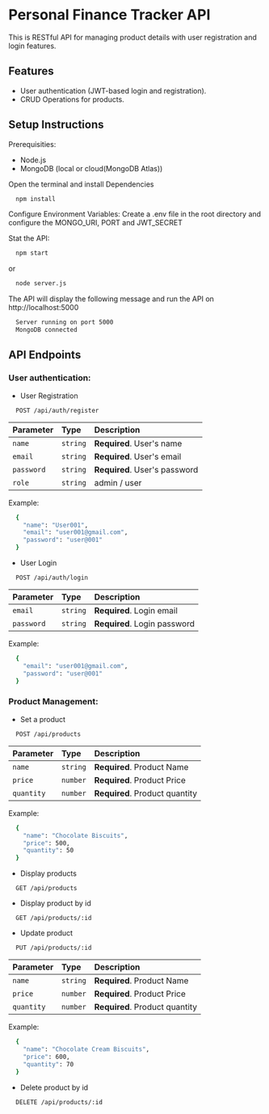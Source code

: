 
# Personal Finance Tracker API

This is RESTful API for managing product details with user registration and login features.



## Features

- User authentication (JWT-based login and registration).
- CRUD Operations for products.




## Setup Instructions

Prerequisities:
- Node.js
- MongoDB (local or cloud(MongoDB Atlas))

Open the terminal and install Dependencies

```bash
  npm install
```

Configure Environment Variables:
Create a .env file in the root directory and configure the MONGO_URI, PORT and JWT_SECRET

Stat the API:

```bash
  npm start
```
or

```bash
  node server.js
```

The API will display the following message and run the API on http://localhost:5000

```bash
  Server running on port 5000
  MongoDB connected

```






## API Endpoints

### User authentication:

- User Registration

```http
  POST /api/auth/register
```
| Parameter | Type     | Description                |
| :-------- | :------- | :------------------------- |
| `name` | `string` | **Required**. User's name |
| `email` | `string` | **Required**. User's email |
| `password` | `string` | **Required**. User's password |
| `role` | `string` | admin / user |

Example:

```bash
  {
    "name": "User001",
    "email": "user001@gmail.com",
    "password": "user@001"
  }
```

- User Login

```http
  POST /api/auth/login
```

| Parameter | Type     | Description                |
| :-------- | :------- | :------------------------- |
| `email` | `string` | **Required**. Login email |
| `password` | `string` | **Required**. Login password |

Example:

```bash
  {
    "email": "user001@gmail.com",
    "password": "user@001"
  }
```

### Product Management:

- Set a product

```http
  POST /api/products
```
| Parameter | Type     | Description                |
| :-------- | :------- | :------------------------- |
| `name` | `string` | **Required**. Product Name |
| `price` | `number` | **Required**. Product Price |
| `quantity` | `number` | **Required**. Product quantity |

Example:

```bash
  {
    "name": "Chocolate Biscuits",
    "price": 500,
    "quantity": 50
  }
```

- Display products

```http
  GET /api/products
```

- Display product by id

```http
  GET /api/products/:id
```

- Update product

```http
  PUT /api/products/:id
```
| Parameter | Type     | Description                |
| :-------- | :------- | :------------------------- |
| `name` | `string` | **Required**. Product Name |
| `price` | `number` | **Required**. Product Price |
| `quantity` | `number` | **Required**. Product quantity |

Example:

```bash
  {
    "name": "Chocolate Cream Biscuits",
    "price": 600,
    "quantity": 70
  }
```

- Delete product by id

```http
  DELETE /api/products/:id
```




